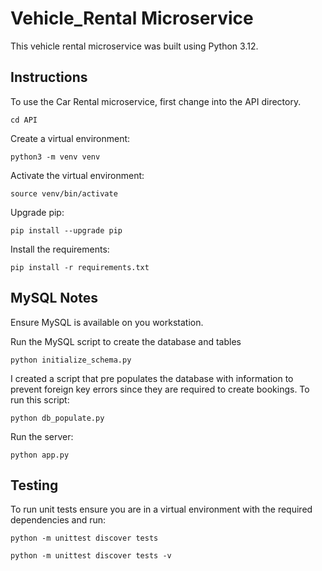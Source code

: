 # Vehicle_Rental Microservice

This vehicle rental microservice was built using Python 3.12.

## Instructions

To use the Car Rental microservice, first change into the API directory.

`cd API`

 Create a virtual environment:

 `python3 -m venv venv`

 Activate the virtual environment:

 `source venv/bin/activate`

 Upgrade pip:

 `pip install --upgrade pip`

 Install the requirements:

`pip install -r requirements.txt` 


## MySQL Notes

Ensure MySQL is available on you workstation. 


Run the MySQL script to create the database and tables

`python initialize_schema.py`

I created a script that pre populates the database with information to prevent
foreign key errors since they are required to create bookings. To run this script:

`python db_populate.py`

Run the server:

`python app.py`


## Testing

To run unit tests ensure you are in a virtual environment with the required dependencies and run:

`python -m unittest discover tests`

`python -m unittest discover tests -v`



